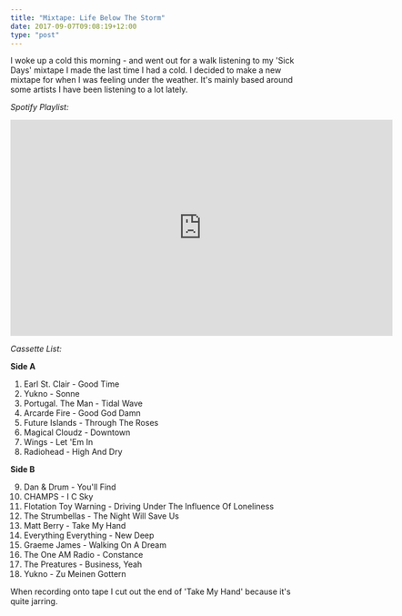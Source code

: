 ```yaml
---
title: "Mixtape: Life Below The Storm"
date: 2017-09-07T09:08:19+12:00
type: "post"
---
```


I woke up a cold this morning - and went out for a walk listening to my 'Sick
Days' mixtape I made the last time I had a cold. I decided to make a new
mixtape for when I was feeling under the weather. It's mainly based around some
artists I have been listening to a lot lately.

*Spotify Playlist:*

<iframe src="https://open.spotify.com/embed?uri=spotify:user:stayradiated:playlist:5N1HWW4ewaqVZkAB2U4Utj&theme=white" width="672" height="380" frameborder="0" allowtransparency="true"></iframe>

*Cassette List:*

**Side A**

1. Earl St. Clair - Good Time
2. Yukno - Sonne
3. Portugal. The Man - Tidal Wave
4. Arcarde Fire - Good God Damn
5. Future Islands - Through The Roses
6. Magical Cloudz - Downtown
7. Wings - Let 'Em In
8. Radiohead - High And Dry

**Side B**

9. Dan & Drum - You'll Find
10. CHAMPS - I C Sky
11. Flotation Toy Warning - Driving Under The Influence Of Loneliness
12. The Strumbellas - The Night Will Save Us
13. Matt Berry - Take My Hand
14. Everything Everything - New Deep
15. Graeme James - Walking On A Dream
16. The One AM Radio - Constance
17. The Preatures - Business, Yeah
18. Yukno - Zu Meinen Gottern

When recording onto tape I cut out the end of 'Take My Hand' because it's quite
jarring. 
